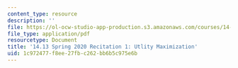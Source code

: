 ```yaml
---
content_type: resource
description: ''
file: https://ol-ocw-studio-app-production.s3.amazonaws.com/courses/14-13-psychology-and-economics-spring-2020/1c972477f8ee27fbc262bb6b5c975e6b_MIT14_13s20_rec1.pdf
file_type: application/pdf
resourcetype: Document
title: '14.13 Spring 2020 Recitation 1: Utlity Maximization'
uid: 1c972477-f8ee-27fb-c262-bb6b5c975e6b
---
```

